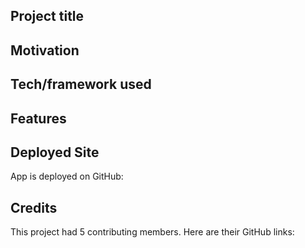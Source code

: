## Project title


## Motivation


## Tech/framework used


## Features


## Deployed Site
App is deployed on GitHub:

## Credits
This project had 5 contributing members. Here are their GitHub links: 
